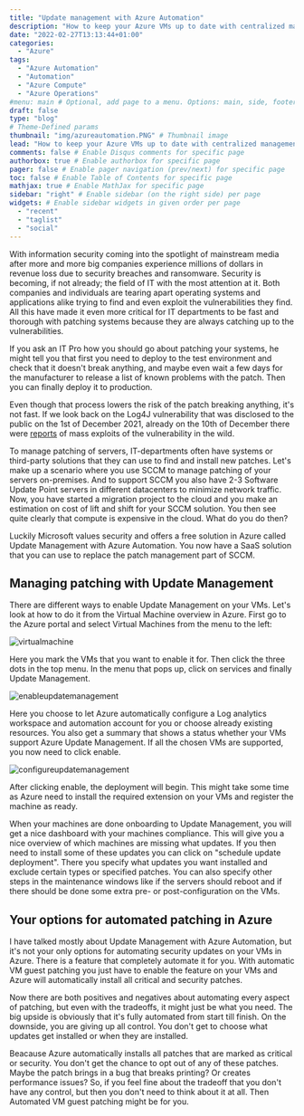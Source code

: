 ```yaml
---
title: "Update management with Azure Automation"
description: "How to keep your Azure VMs up to date with centralized management in Azure"
date: "2022-02-27T13:13:44+01:00"
categories:
  - "Azure"
tags:
  - "Azure Automation"
  - "Automation"
  - "Azure Compute"
  - "Azure Operations"
#menu: main # Optional, add page to a menu. Options: main, side, footer
draft: false
type: "blog"
# Theme-Defined params
thumbnail: "img/azureautomation.PNG" # Thumbnail image
lead: "How to keep your Azure VMs up to date with centralized management in Azure." # Lead text
comments: false # Enable Disqus comments for specific page
authorbox: true # Enable authorbox for specific page
pager: false # Enable pager navigation (prev/next) for specific page
toc: false # Enable Table of Contents for specific page
mathjax: true # Enable MathJax for specific page
sidebar: "right" # Enable sidebar (on the right side) per page
widgets: # Enable sidebar widgets in given order per page
  - "recent"
  - "taglist"
  - "social"
---
```



With information security coming into the spotlight of mainstream media after more and more big companies experience millions of dollars in revenue loss due to security breaches and ransomware. Security is becoming, if not already; the field of IT with the most attention at it. Both companies and individuals are tearing apart operating systems and applications alike trying to find and even exploit the vulnerabilities they find. All this have made it even more critical for IT departments to be fast and thorough with patching systems because they are always catching up to the vulnerabilities.

If you ask an IT Pro how you should go about patching your systems, he might tell you that first you need to deploy to the test environment and check that it doesn't break anything, and maybe even wait a few days for the manufacturer to release a list of known problems with the patch. Then you can finally deploy it to production.

Even though that process lowers the risk of the patch breaking anything, it's not fast. If we look back on the Log4J vulnerability that was disclosed to the public on the 1st of December 2021, already on the 10th of December there were [reports](https://unit42.paloaltonetworks.com/apache-log4j-vulnerability-cve-2021-44228/#log4j-exploitation-attempts) of mass exploits of the vulnerability in the wild.

To manage patching of servers, IT-departments often have systems or third-party solutions that they can use to find and install new patches. Let's make up a scenario where you use SCCM to manage patching of your servers on-premises. And to support SCCM you also have 2-3 Software Update Point servers in different datacenters to minimize network traffic. Now, you have started a migration project to the cloud and you make an estimation on cost of lift and shift for your SCCM solution. You then see quite clearly that compute is expensive in the cloud. What do you do then?

Luckily Microsoft values security and offers a free solution in Azure called Update Management with Azure Automation. You now have a SaaS solution that you can use to replace the patch management part of SCCM.

## Managing patching with Update Management

There are different ways to enable Update Management on your VMs. Let's look at how to do it from the Virtual Machine overview in Azure. First go to the Azure portal and select Virtual Machines from the menu to the left:

![virtualmachine](/img/menu-vms.png)

Here you mark the VMs that you want to enable it for. Then click the three dots in the top menu. In the menu that pops up, click on services and finally Update Management.

![enableupdatemanagement](/img/vm-enable-um.png)

Here you choose to let Azure automatically configure a Log analytics workspace and automation account for you or choose already existing resources. You also get a summary that shows a status whether your VMs support Azure Update Management. If all the chosen VMs are supported, you now need to click enable.

![configureupdatemanagement](/img/updatemanagement-configure.PNG)

After clicking enable, the deployment will begin. This might take some time as Azure need to install the required extension on your VMs and register the machine as ready.

When your machines are done onboarding to Update Management, you will get a nice dashboard with your machines compliance. This will give you a nice overview of which machines are missing what updates. If you then need to install some of these updates you can click on "schedule update deployment". There you specify what updates you want installed and exclude certain types or specified patches. You can also specify other steps in the maintenance windows like if the servers should reboot and if there should be done some extra pre- or post-configuration on the VMs.

## Your options for automated patching in Azure

I have talked mostly about Update Management with Azure Automation, but it's not your only options for automating security updates on your VMs in Azure. There is a feature that completely automate it for you. With automatic VM guest patching you just have to enable the feature on your VMs and Azure will automatically install all critical and security patches.

Now there are both positives and negatives about automating every aspect of patching, but even with the tradeoffs, it might just be what you need. The big upside is obviously that it's fully automated from start till finish. On the downside, you are giving up all control. You don't get to choose what updates get installed or when they are installed.

Beacause Azure automatically installs all patches that are marked as critical or security. You don't get the chance to opt out of any of these patches. Maybe the patch brings in a bug that breaks printing? Or creates performance issues? So, if you feel fine about the tradeoff that you don't have any control, but then you don't need to think about it at all. Then Automated VM guest patching might be for you.
